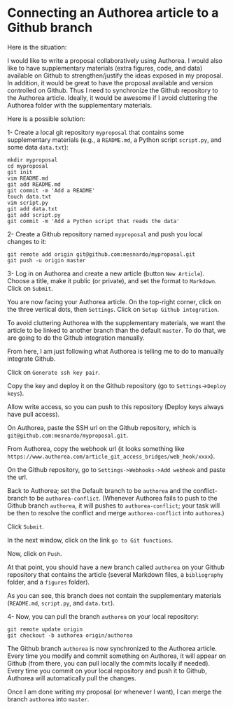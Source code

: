 # Connecting an Authorea article to a Github branch

Here is the situation:

I would like to write a proposal collaboratively using Authorea.
I would also like to have supplementary materials (extra figures, code, and data) available on Github to strengthen/justify the ideas exposed in my proposal.
In addition, it would be great to have the proposal available and version controlled on Github.
Thus I need to synchronize the Github repository to the Authorea article.
Ideally, it would be awesome if I avoid cluttering the Authorea folder with the supplementary materials.

Here is a possible solution:

1- Create a local git repository `myproposal` that contains some supplementary materials (e.g., a `README.md`, a Python script `script.py`, and some data `data.txt`):
```
mkdir myproposal
cd myproposal
git init
vim README.md
git add README.md
git commit -m 'Add a README'
touch data.txt
vim script.py
git add data.txt
git add script.py
git commit -m 'Add a Python script that reads the data'
```

2- Create a Github repository named `myproposal` and push you local changes to it:
```
git remote add origin git@github.com:mesnardo/myproposal.git
git push -u origin master
```

3- Log in on Authorea and create a new article (button `New Article`).
Choose a title, make it public (or private), and set the format to `Markdown`.
Click on `Submit`.

You are now facing your Authorea article.
On the top-right corner, click on the three vertical dots, then `Settings`.
Click on `Setup Github integration`.

To avoid cluttering Authorea with the supplementary materials, we want the article to be linked to another branch than the default `master`.
To do that, we are going to do the Github integration manually.

From here, I am just following what Authorea is telling me to do to manually integrate Github.

Click on `Generate ssh key pair`.

Copy the key and deploy it on the Github repository (go to `Settings`->`Deploy keys`).

Allow write access, so you can push to this repository (Deploy keys always have pull access).

On Authorea, paste the SSH url on the Github repository, which is `git@github.com:mesnardo/myproposal.git`.

From Authorea, copy the webhook url (it looks something like `https://www.authorea.com/article_git_access_bridges/web_hook/xxxx`).

On the Github repository, go to `Settings->Webhooks->Add webhook` and paste the url.

Back to Authorea; set the Default branch to be `authorea` and the conflict-branch to be `authorea-conflict`. (Whenever Authorea fails to push to the Github branch `authorea`, it will pushes to `authorea-conflict`; your task will be then to resolve the conflict and merge `authorea-conflict` into `authorea`.)

Click `Submit`.

In the next window, click on the link `go to Git functions`.

Now, click on `Push`.

At that point, you should have a new branch called `authorea` on your Github repository that contains the article (several Markdown files, a `bibliography` folder, and a `figures` folder).

As you can see, this branch does not contain the supplementary materials (`README.md`, `script.py`, and `data.txt`).

4- Now, you can pull the branch `authorea` on your local repository:
```
git remote update origin
git checkout -b authorea origin/authorea
```

The Github branch `authorea` is now synchronized to the Authorea article.
Every time you modify and commit something on Authorea, it will appear on Github (from there, you can pull locally the commits locally if needed).
Every time you commit on your local repository and push it to Github, Authorea will automatically pull the changes.

Once I am done writing my proposal (or whenever I want), I can merge the branch `authorea` into `master`.
